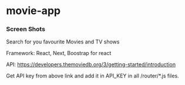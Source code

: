 # movie-app

### Screen Shots


Search for you favourite Movies and TV shows

Framework: React, Next, Boostrap for react

API: https://developers.themoviedb.org/3/getting-started/introduction

Get API key from above link and add it in API_KEY in all /router/*.js files.